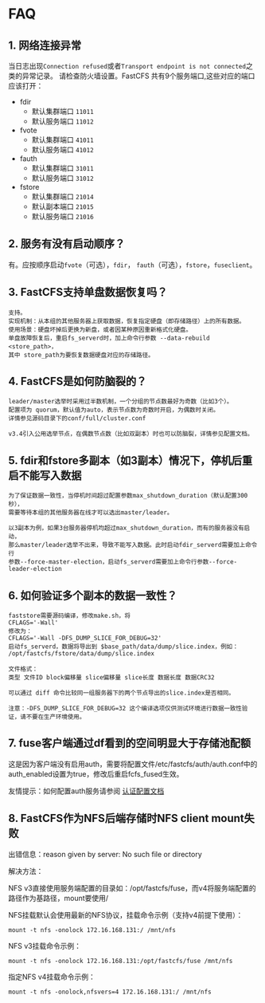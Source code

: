 # FAQ

## 1. 网络连接异常

当日志出现`Connection refused`或者`Transport endpoint is not connected`之类的异常记录。
请检查防火墙设置。FastCFS 共有9个服务端口,这些对应的端口应该打开：

* fdir
  * 默认集群端口 `11011`
  * 默认服务端口 `11012`
* fvote
  * 默认集群端口 `41011`
  * 默认服务端口 `41012`
* fauth
  * 默认集群端口 `31011`
  * 默认服务端口 `31012`
* fstore
  * 默认集群端口 `21014`
  * 默认副本端口 `21015`
  * 默认服务端口 `21016`


## 2. 服务有没有启动顺序？

有。应按顺序启动`fvote`（可选），`fdir`， `fauth`（可选），`fstore`，`fuseclient`。

## 3. FastCFS支持单盘数据恢复吗？

```
支持。
实现机制：从本组的其他服务器上获取数据，恢复指定硬盘（即存储路径）上的所有数据。
使用场景：硬盘坏掉后更换为新盘，或者因某种原因重新格式化硬盘。
单盘故障恢复后，重启fs_serverd时，加上命令行参数 --data-rebuild <store_path>，
其中 store_path为要恢复数据硬盘对应的存储路径。
```

## 4. FastCFS是如何防脑裂的？

```
leader/master选举时采用过半数机制，一个分组的节点数最好为奇数（比如3个）。
配置项为 quorum，默认值为auto，表示节点数为奇数时开启，为偶数时关闭。
详情参见源码目录下的conf/full/cluster.conf

v3.4引入公用选举节点，在偶数节点数（比如双副本）时也可以防脑裂，详情参见配置文档。
```

## 5. fdir和fstore多副本（如3副本）情况下，停机后重启不能写入数据

```
为了保证数据一致性，当停机时间超过配置参数max_shutdown_duration（默认配置300秒），
需要等待本组的其他服务器在线才可以选出master/leader。

以3副本为例，如果3台服务器停机均超过max_shutdown_duration，而有的服务器没有启动，
那么master/leader选举不出来，导致不能写入数据。此时启动fdir_serverd需要加上命令行
参数--force-master-election，启动fs_serverd需要加上命令行参数--force-leader-election
```

## 6. 如何验证多个副本的数据一致性？

```
faststore需要源码编译，修改make.sh，将
CFLAGS='-Wall'
修改为：
CFLAGS='-Wall -DFS_DUMP_SLICE_FOR_DEBUG=32'
启动fs_serverd，数据将导出到 $base_path/data/dump/slice.index，例如：
/opt/fastcfs/fstore/data/dump/slice.index

文件格式：
类型 文件ID block偏移量 slice偏移量 slice长度 数据长度 数据CRC32

可以通过 diff 命令比较同一组服务器下的两个节点导出的slice.index是否相同。

注意：-DFS_DUMP_SLICE_FOR_DEBUG=32 这个编译选项仅供测试环境进行数据一致性验证，请不要在生产环境使用。

```

## 7. fuse客户端通过df看到的空间明显大于存储池配额

这是因为客户端没有启用auth，需要将配置文件/etc/fastcfs/auth/auth.conf中的auth_enabled设置为true，修改后重启fcfs_fused生效。

友情提示：如何配置auth服务请参阅 [认证配置文档](AUTH-zh_CN.md)

## 8. FastCFS作为NFS后端存储时NFS client mount失败

出错信息：reason given by server: No such file or directory

解决方法：

NFS v3直接使用服务端配置的目录如：/opt/fastcfs/fuse，而v4将服务端配置的路径作为基路径，mount要使用/

NFS挂载默认会使用最新的NFS协议，挂载命令示例（支持v4前提下使用）：
```
mount -t nfs -onolock 172.16.168.131:/ /mnt/nfs
```

NFS v3挂载命令示例：
```
mount -t nfs -onolock 172.16.168.131:/opt/fastcfs/fuse /mnt/nfs
```

指定NFS v4挂载命令示例：
```
mount -t nfs -onolock,nfsvers=4 172.16.168.131:/ /mnt/nfs
```
